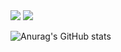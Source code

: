 <img src="https://img.shields.io/badge/Python-007396?style=plastic-square&logo=python&logoColor=white"/>
<img src="https://img.shields.io/badge/Unity-007396?style=plastic-square&logo=Unity&logoColor=white"/>

![Anurag's GitHub stats](https://github-readme-stats.vercel.app/api?username=Cansur&show_icons=true&theme=radical)
